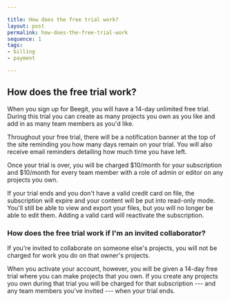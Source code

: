 ```yaml
---

title: How does the free trial work?
layout: post
permalink: how-does-the-free-trial-work
sequence: 1 
tags:
- billing
- payment

---
```


## How does the free trial work?
When you sign up for Beegit, you will have a 14-day unlimited free trial. During this trial you can create as many projects you own as you like and add in as many team members as you'd like. 

Throughout your free trial, there will be a notification banner at the top of the site reminding you how many days remain on your trial. You will also receive email reminders detailing how much time you have left. 

Once your trial is over, you will be charged $10/month for your subscription and $10/month for every team member with a role of admin or editor on any projects you own. 

If your trial ends and you don't have a valid credit card on file, the subscription will expire and your content will be put into read-only mode. You'll still be able to view and export your files, but you will no longer be able to edit them. Adding a valid card will reactivate the subscription. 

### How does the free trial work if I'm an invited collaborator? 
If you're invited to collaborate on someone else's projects, you will not be charged for work you do on that owner's projects. 

When you activate your account, however, you will be given a 14-day free trial where you can make projects that you own. If you create any projects you own during that trial you will be charged for that subscription --- and any team members you've invited --- when your trial ends. 
